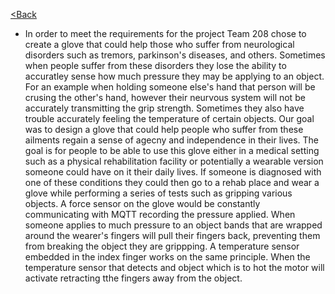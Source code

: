 [<Back](https://team-208-github-io.github.io/egr314-team208.github.io/)
* In order to meet the requirements for the project Team 208 chose to create a glove that could help those who suffer from neurological disorders such as tremors, parkinson's diseases, and others.  Sometimes when people suffer from these disorders they lose the ability to accuratley sense how much pressure they may be applying to an object. For an example when holding someone else's hand that person will be crusing the other's hand, however their neurvous system will not be accurately transmitting the grip strength.  Sometimes they also have trouble accurately feeling the temperature of certain objects. Our goal was to design a glove that could help people who suffer from these ailments regain a sense of agecny and independence in their lives. The goal is for people to be able to use this glove either in a medical setting such as a physical rehabilitation facility or potentially a wearable version someone could have on it their daily lives. If someone is diagnosed with one of these conditions they could then go to a rehab place and wear a glove while performing a series of tests such as gripping various objects. A force sensor on the glove would be constantly communicating with MQTT recording the pressure applied. When someone applies to much pressure to an object bands that are wrapped around the wearer's fingers will pull their fingers back, preventing them from breaking the object they are grippping. A temperature sensor embedded in the index finger works on the same principle. When the temperature sensor that detects and object which is to hot the motor will activate retracting tthe fingers away from the object.


